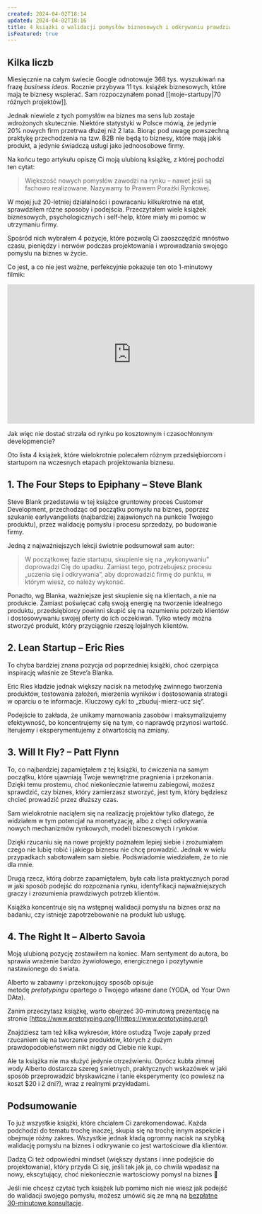```yaml
---
created: 2024-04-02T18:14
updated: 2024-04-02T18:16
title: 4 książki o walidacji pomysłów biznesowych i odkrywaniu prawdziwych potrzeb klientów
isFeatured: true
---
```

## Kilka liczb
Miesięcznie na całym świecie Google odnotowuje 368 tys. wyszukiwań na frazę *business ideas*. Rocznie przybywa 11 tys. książek biznesowych, które mają te biznesy wspierać. Sam rozpoczynałem ponad [[moje-startupy|70 różnych projektów]].

Jednak niewiele z tych pomysłów na biznes ma sens lub zostaje wdrożonych skutecznie. Niektóre statystyki w Polsce mówią, że jedynie 20% nowych firm przetrwa dłużej niż 2 lata. Biorąc pod uwagę powszechną praktykę przechodzenia na tzw. B2B nie będą to biznesy, które mają jakiś produkt, a jedynie świadczą usługi jako jednoosobowe firmy.

Na końcu tego artykułu opiszę Ci moją ulubioną książkę, z której pochodzi ten cytat:

> Większość nowych pomysłów zawodzi na rynku – nawet jeśli są fachowo realizowane. Nazywamy to Prawem Porażki Rynkowej.

W mojej już 20-letniej działalności i powracaniu kilkukrotnie na etat, sprawdziłem różne sposoby i podejścia. Przeczytałem wiele książek biznesowych, psychologicznych i self-help, które miały mi pomóc w utrzymaniu firmy.

Spośród nich wybrałem 4 pozycje, które pozwolą Ci zaoszczędzić mnóstwo czasu, pieniędzy i nerwów podczas projektowania i wprowadzania swojego pomysłu na biznes w życie.

Co jest, a co nie jest ważne, perfekcyjnie pokazuje ten oto 1-minutowy filmik:

<iframe width="560" height="315" src="https://www.youtube.com/embed/yAFQy_0tP5k?si=-AMKGChR0hdYceum" title="YouTube video player" frameborder="0" allow="accelerometer; autoplay; clipboard-write; encrypted-media; gyroscope; picture-in-picture; web-share" referrerpolicy="strict-origin-when-cross-origin" allowfullscreen></iframe>

Jak więc nie dostać strzała od rynku po kosztownym i czasochłonnym developmencie?

Oto lista 4 książek, które wielokrotnie polecałem różnym przedsiębiorcom i startupom na wczesnych etapach projektowania biznesu.

## 1. The Four Steps to Epiphany – Steve Blank

Steve Blank przedstawia w tej książce gruntowny proces Customer Development, przechodząc od początku pomysłu na biznes, poprzez szukanie earlyvangelists (najbardziej zajawionych na punkcie Twojego produktu), przez walidację pomysłu i procesu sprzedaży, po budowanie firmy.

Jedną z najważniejszych lekcji świetnie podsumował sam autor:

> W początkowej fazie startupu, skupienie się na „wykonywaniu” doprowadzi Cię do upadku. Zamiast tego, potrzebujesz procesu „uczenia się i odkrywania”, aby doprowadzić firmę do punktu, w którym wiesz, co należy wykonać.

Ponadto, wg Blanka, ważniejsze jest skupienie się na klientach, a nie na produkcie. Zamiast poświęcać całą swoją energię na tworzenie idealnego produktu, przedsiębiorcy powinni skupić się na rozumieniu potrzeb klientów i dostosowywaniu swojej oferty do ich oczekiwań. Tylko wtedy można stworzyć produkt, który przyciągnie rzeszę lojalnych klientów.

## 2. Lean Startup – Eric Ries

To chyba bardziej znana pozycja od poprzedniej książki, choć czerpiąca inspirację właśnie ze Steve’a Blanka.

Eric Ries kładzie jednak większy nacisk na metodykę zwinnego tworzenia produktów, testowania założeń, mierzenia wyników i dostosowania strategii w oparciu o te informacje. Kluczowy cykl to „zbuduj-mierz-ucz się”.

Podejście to zakłada, że unikamy marnowania zasobów i maksymalizujemy efektywność, bo koncentrujemy się na tym, co naprawdę przynosi wartość. Iterujemy i eksperymentujemy z otwartością na zmiany.

## 3. Will It Fly? – Patt Flynn

To, co najbardziej zapamiętałem z tej książki, to ćwiczenia na samym początku, które ujawniają Twoje wewnętrzne pragnienia i przekonania. Dzięki temu prostemu, choć niekoniecznie łatwemu zabiegowi, możesz sprawdzić, czy biznes, który zamierzasz stworzyć, jest tym, który będziesz chcieć prowadzić przez dłuższy czas.

Sam wielokrotnie naciąłem się na realizację projektów tylko dlatego, że widziałem w tym potencjał na monetyzację, albo z chęci odkrywania nowych mechanizmów rynkowych, modeli biznesowych i rynków.

Dzięki rzucaniu się na nowe projekty poznałem lepiej siebie i zrozumiałem czego nie lubię robić i jakiego biznesu nie chcę prowadzić. Jednak w wielu przypadkach sabotowałem sam siebie. Podświadomie wiedziałem, że to nie dla mnie.

Drugą rzecz, którą dobrze zapamiętałem, była cała lista praktycznych porad w jaki sposób podejść do rozpoznania rynku, identyfikacji najważniejszych graczy i zrozumienia prawdziwych potrzeb klientów.

Książka koncentruje się na wstępnej walidacji pomysłu na biznes oraz na badaniu, czy istnieje zapotrzebowanie na produkt lub usługę.

## 4. The Right It – Alberto Savoia

Moją ulubioną pozycję zostawiłem na koniec. Mam sentyment do autora, bo sprawia wrażenie bardzo żywiołowego, energicznego i pozytywnie nastawionego do świata.

Alberto w zabawny i przekonujący sposób opisuje metodę _pretotypingu_ opartego o Twojego własne dane (YODA, od Your Own DAta).

Zanim przeczytasz książkę, warto obejrzeć 30-minutową prezentację na stronie [https://www.pretotyping.org/](https://www.pretotyping.org/)

Znajdziesz tam też kilka wykresów, które ostudzą Twoje zapały przed rzucaniem się na tworzenie produktów, których z dużym prawdopodobieństwem nikt nigdy od Ciebie nie kupi.

Ale ta książka nie ma służyć jedynie otrzeźwieniu. Oprócz kubła zimnej wody Alberto dostarcza szereg świetnych, praktycznych wskazówek w jaki sposób przeprowadzić błyskawiczne i tanie eksperymenty (co powiesz na koszt $20 i 2 dni?), wraz z realnymi przykładami.

## Podsumowanie

To już wszystkie książki, które chciałem Ci zarekomendować. Każda podchodzi do tematu trochę inaczej, skupia się na trochę innym aspekcie i obejmuje różny zakres. Wszystkie jednak kładą ogromny nacisk na szybką walidację pomysłu na biznes i odkrywanie co jest wartościowe dla klientów.

Dadzą Ci też odpowiedni mindset (większy dystans i inne podejście do projektowania), który przyda Ci się, jeśli tak jak ja, co chwila wpadasz na nowy, ekscytujący, choć niekoniecznie wartościowy pomysł na biznes 🙂

Jeśli nie chcesz czytać tych książek lub pomimo nich nie wiesz jak podejść do walidacji swojego pomysłu, możesz umówić się ze mną na [bezpłatne 30-minutowe konsultacje](https://calendly.com/michal-kukla/30min).
